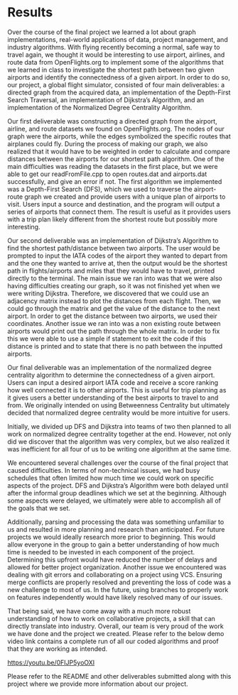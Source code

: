 # Results 

Over the course of the final project we learned a lot about graph implementations, real-world applications of data, project management, and industry algorithms. With flying recently becoming a normal, safe way to travel again, we thought it would be interesting to use airport, airlines, and route data from OpenFlights.org to implement some of the algorithms that we learned in class to investigate the shortest path between two given airports and identify the connectedness of a given airport. In order to do so, our project, a global flight simulator, consisted of four main deliverables: a directed graph from the acquired data, an implementation of the Depth-First Search Traversal, an implementation of Dijkstra’s Algorithm, and an implementation of the Normalized Degree Centrality Algorithm. 

Our first deliverable was constructing a directed graph from the airport, airline, and route datasets we found on OpenFlights.org. The nodes of our graph were the airports, while the edges symbolized the specific routes that airplanes could fly. During the process of making our graph, we also realized that it would have to be weighted in order to calculate and compare distances between the airports for our shortest path algorithm. One of the main difficulties was reading the datasets in the first place, but we were able to get our readFromFile.cpp to open routes.dat and airports.dat successfully, and give an error if not. 
The first algorithm we implemented was a Depth-First Search (DFS), which we used to traverse the airport-route graph we created and provide users with a unique plan of airports to visit. Users input a source and destination, and the program will output a series of airports that connect them. The result is useful as it provides users with a trip plan likely different from the shortest route but possibly more interesting.

Our second deliverable was an implementation of Dijkstra’s Algorithm to find the shortest path/distance between two airports. The user would be prompted to input the IATA codes of the airport they wanted to depart from and the one they wanted to arrive at, then the output would be the shortest path in flights/airports and miles that they would have to travel, printed directly to the terminal. The main issue we ran into was that we were also having difficulties creating our graph, so it was not finished yet when we were writing Dijkstra. Therefore, we discovered that we could use an adjacency matrix instead to plot the distances from each flight. Then, we could go through the matrix and get the value of the distance to the next airport. In order to get the distance between two airports, we used their coordinates. Another issue we ran into was a non existing route between airports would print out the path through the whole matrix. In order to fix this we were able to use a simple if statement to exit the code if this distance is printed and to state that there is no path between the inputted airports.

Our final deliverable was an implementation of the normalized degree centrality algorithm to determine the connectedness of a given airport. Users can input a desired airport IATA code and receive a score ranking how well connected it is to other airports. This is useful for trip planning as it gives users a better understanding of the best airports to travel to and from. We originally intended on using Betweenness Centrality but ultimately decided that normalized degree centrality would be more intuitive for users. 

Initially, we divided up DFS and Dijkstra into teams of two then planned to all work on normalized degree centrality together at the end. However, not only did we discover that the algorithm was very complex, but we also realized it was inefficient for all four of us to be writing one algorithm at the same time. 

We encountered several challenges over the course of the final project that caused difficulties. In terms of non-technical issues, we had busy schedules that often limited how much time we could work on specific aspects of the project. DFS and Dijkstra’s Algorithm were both delayed until after the informal group deadlines which we set at the beginning. Although some aspects were delayed, we ultimately were able to accomplish all of the goals that we set. 

Additionally, parsing and processing the data was something unfamiliar to us and resulted in more planning and research than anticipated. For future projects we would ideally research more prior to beginning. This would allow everyone in the group to gain a better understanding of how much time is needed to be invested in each component of the project. Determining this upfront would have reduced the number of delays and allowed for better project organization.
Another issue we encountered was dealing with git errors and collaborating on a project using VCS. Ensuring merge conflicts are properly resolved and preventing the loss of code was a new challenge to most of us. In the future, using branches to properly work on features independently would have likely resolved many of our issues. 

That being said, we have come away with a much more robust understanding of how to work on collaborative projects, a skill that can directly translate into industry. Overall, our team is very proud of the work we have done and the project we created. Please refer to the below demo video link contains a complete run of all our coded algorithms and proof that they are working as intended. 

https://youtu.be/0FIJP5yoOXI

Please refer to the README and other deliverables submitted along with this project where we provide more information about our project. 
